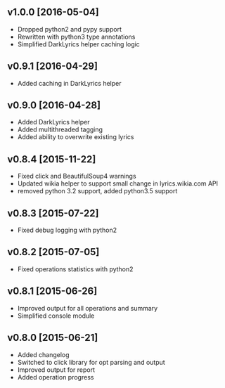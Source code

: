 ## v1.0.0 [2016-05-04]

- Dropped python2 and pypy support
- Rewritten with python3 type annotations
- Simplified DarkLyrics helper caching logic

## v0.9.1 [2016-04-29]

- Added caching in DarkLyrics helper


## v0.9.0 [2016-04-28]

- Added DarkLyrics helper
- Added multithreaded tagging
- Added ability to overwrite existing lyrics

## v0.8.4 [2015-11-22]

- Fixed click and BeautifulSoup4 warnings
- Updated wikia helper to support small change in lyrics.wikia.com API
- removed python 3.2 support, added python3.5 support

## v0.8.3 [2015-07-22]

- Fixed debug logging with python2

## v0.8.2 [2015-07-05]

- Fixed operations statistics with python2

## v0.8.1 [2015-06-26]

- Improved output for all operations and summary
- Simplified console module

## v0.8.0 [2015-06-21]

- Added changelog
- Switched to click library for opt parsing and output
- Improved output for report
- Added operation progress
